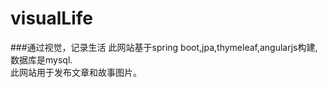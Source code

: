 # visualLife
###通过视觉，记录生活
此网站基于spring boot,jpa,thymeleaf,angularjs构建,数据库是mysql.<br/>此网站用于发布文章和故事图片。

